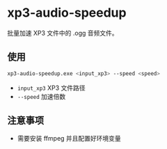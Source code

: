 # xp3-audio-speedup

批量加速 XP3 文件中的 .ogg 音频文件。

## 使用

```sh
xp3-audio-speedup.exe <input_xp3> --speed <speed>
```

- `input_xp3` XP3 文件路径
- `--speed` 加速倍数

## 注意事项

- 需要安装 ffmpeg 并且配置好环境变量
